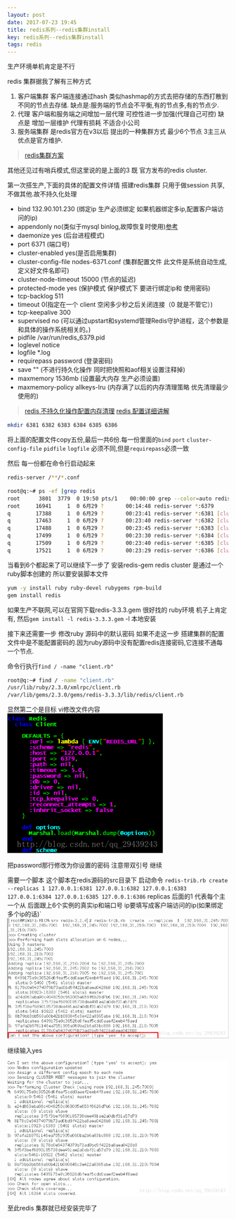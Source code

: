 ```yaml
---
layout: post
date: 2017-07-23 19:45
title: redis系列--redis集群install
key: redis系列--redis集群install
tags: redis
---
```

生产环境单机肯定是不行

redis 集群据我了解有三种方式

1. 客户端集群 客户端连接通过hash 类似hashmap的方式去把存储的东西打散到不同的节点去存储. 缺点是:服务端的节点会不平衡,有的节点多,有的节点少.
2. 代理 客户端和服务端之间增加一层代理 可控性进一步加强(代理自己可控) 缺点是 增加一层维护 代理有损耗 不适合小公司
3. 服务端集群 是redis官方在v3以后 提出的一种集群方式 最少6个节点 3主三从 优点是官方维护.

>[redis集群方案](https://www.zhihu.com/question/21419897)

其他还见过有哨兵模式,但这里说的是上面的3 既 官方发布的redis cluster.

第一次搭生产,下面的具体的配置文件详情
搭建redis集群 只用于做session 共享,不做其他.故不持久化处理

* bind 132.90.101.230 (绑定ip 生产必须绑定 如果机器绑定多ip,配置客户端访问的ip)
* appendonly no(类似于mysql binlog,故障恢复时使用)[参考](http://blog.nosqlfan.com/html/199.html)
* daemonize yes (后台进程模式)
* port 6371 (端口号)
* cluster-enabled yes(是否启用集群)
* cluster-config-file nodes-6371.conf (集群配置文件 此文件是系统自动生成,定义好文件名即可)
* cluster-node-timeout 15000 (节点的延迟)
* protected-mode yes (保护模式 保护模式下 要进行绑定ip和 使用密码)
* tcp-backlog 511
* timeout 0(指定在一个 client 空闲多少秒之后关闭连接（0 就是不管它）)
* tcp-keepalive 300
* supervised no (可以通过upstart和systemd管理Redis守护进程，这个参数是和具体的操作系统相关的。)
* pidfile /var/run/redis_6379.pid
* loglevel notice
* logfile *.log
* requirepass password (登录密码)
* save "" (不进行持久化操作 同时把快照和aof相关设置注释掉)
* maxmemory 1536mb (设置最大内存 生产必须设置)
* maxmemory-policy allkeys-lru (内存满了以后的内存清理策略 优先清理最少使用的)

>[redis 不持久化操作配置内存清理](http://blog.csdn.net/qq_18860653/article/details/53230903)
>[redis 配置详细讲解](http://www.cnblogs.com/cxd4321/archive/2012/12/14/2817669.html "redis 配置详细讲解")

```bash
mkdir 6381 6382 6383 6384 6385 6386
```

将上面的配置文件copy五份,最后一共6份.每一份里面的`bind` `port` `cluster-config-file` `pidfile` `logfile` 必须不同,但是`requirepass`必须一致

然后 每一份都在命令行启动起来

```bash
redis-server /**/*.conf
```

```bash
root@q:~# ps -ef |grep redis
root      3801  3779  0 19:50 pts/1    00:00:00 grep --color=auto redis
root     16941     1  0 6月29 ?       00:14:48 redis-server *:6379
q	     17388     1  0 6月29 ?       00:23:41 redis-server *:6381 [cluster]
q 	     17463     1  0 6月29 ?       00:23:40 redis-server *:6382 [cluster]
q        17488     1  0 6月29 ?       00:23:45 redis-server *:6383 [cluster]
q        17499     1  0 6月29 ?       00:23:30 redis-server *:6384 [cluster]
q        17509     1  0 6月29 ?       00:23:40 redis-server *:6385 [cluster]
q        17521     1  0 6月29 ?       00:23:29 redis-server *:6386 [cluster]
```

当看到6个都起来了可以继续下一步了
安装redis-gem
redis cluster 是通过一个ruby脚本创建的
所以要安装脚本文件

```bash
yum -y install ruby ruby-devel rubygems rpm-build
gem install redis
```

如果生产不联网,可以在官网下载redis-3.3.3.gem 很好找的
ruby环境 机子上肯定有, 然后`gem install -l redis-3.3.3.gem` -l 本地安装

接下来还需要一步 修改ruby 源码中的默认密码
如果不走这一步
搭建集群的配置文件中是不能配置密码的.因为ruby源码中没有配置redis连接密码,它连接不通每一个节点.

命令行执行`find / -name "client.rb"`

```bash
root@q:~# find / -name "client.rb"
/usr/lib/ruby/2.3.0/xmlrpc/client.rb
/var/lib/gems/2.3.0/gems/redis-3.3.3/lib/redis/client.rb
```

显然第二个是目标 vi修改文件内容
![这里写图片描述](</images/redis/update redis ruby.png>)

把password那行修改为你设置的密码 注意带双引号
继续

需要一个脚本 这个脚本在redis源码的src目录下
启动命令
`redis-trib.rb create --replicas 1 127.0.0.1:6381 127.0.0.1:6382 127.0.0.1:6383 127.0.0.1:6384 127.0.0.1:6385 127.0.0.1:6386` replicas  后面的1 代表每个主一个从 后面跟上6个实例的真实ip和端口号   ip要填写成客户端访问的ip(如果绑定多个ip的话)`
![网上找的图](</images/redis/20170723200334146.png>)

继续输入yes

![这里写图片描述](</images/redis/20170723200444015.png>)

至此redis 集群就已经安装完毕了